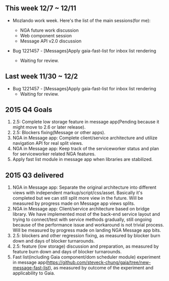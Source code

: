 ## This week 12/7 ~ 12/11
* Mozlando work week. Here's the list of the main sessions(for me):
  - NGA future work discussion
  - Web component session
  - Message API v2.0 discussion

* Bug 1221457 - [Messages]Apply gaia-fast-list for inbox list rendering
  - Waiting for review.

## Last week 11/30 ~ 12/2
* Bug 1221457 - [Messages]Apply gaia-fast-list for inbox list rendering
  - Waiting for review.

## 2015 Q4 Goals

1. 2.5: Complete low storage feature in message app(Pending because it might move to 2.6 or later release).
2. 2.5: Blockers fixing(Message or other apps).
3. NGA in Message app: Complete client/service architecture and utilize navigation API for real split views.
4. NGA in Message app: Keep track of the serviceworker status and plan for serviceworker related NGA features.
5. Apply fast list module in message app when libraries are stabilized.

## 2015 Q3 delivered

1. NGA in Message app: Separate the original architecture into different views with independent markup/script/css/asset. Basically it's completed but we can still split more view in the future. Will be measured by progress made on Message app views splits.
2. NGA in Message app: Client/service architecture based on bridge library. We have implemented most of the back-end service layout and trying to connect/test with service methods gradually, still ongoing because of the performance issue and workaround is not trivial process. Will be measured by progress made on landing NGA Message app bits.
3. 2.5: blockers and other regression fixing, as measured by blocker burn down and days of blocker turnarounds.
4. 2.5: feature (low storage) discussion and preparation, as measured by feature burn down and days of blocker turnarounds.
5. Fast list(including Gaia component/dom scheduler module) experiment in message app(https://github.com/steveck-chung/gaia/tree/new-message-fast-list), as measured by outcome of the experiment and applicability to Gaia.
